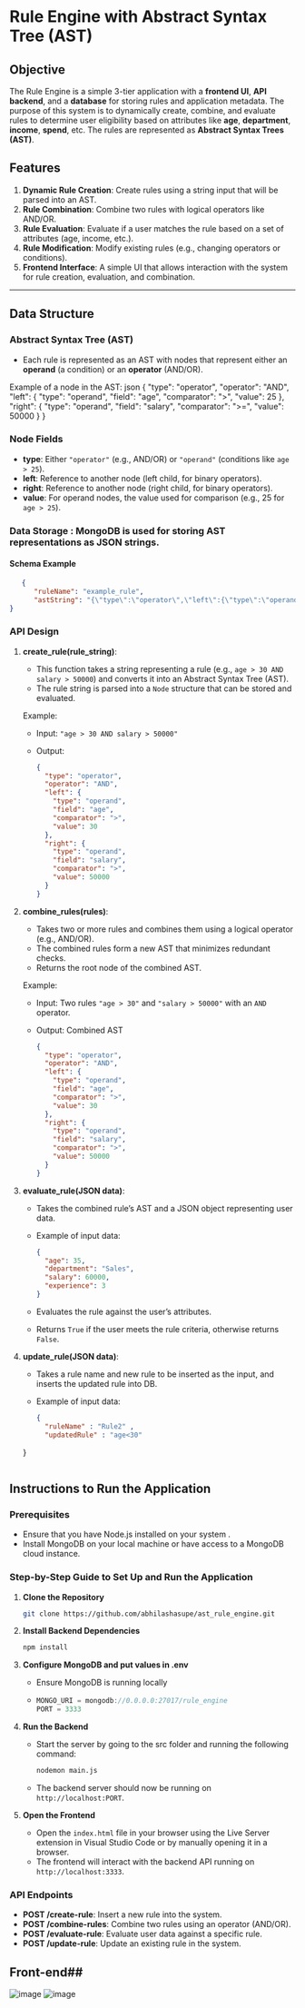 # Rule Engine with Abstract Syntax Tree (AST)

## Objective

The Rule Engine is a simple 3-tier application with a **frontend UI**, **API backend**, and a **database** for storing rules and application metadata. The purpose of this system is to dynamically create, combine, and evaluate rules to determine user eligibility based on attributes like **age**, **department**, **income**, **spend**, etc. The rules are represented as **Abstract Syntax Trees (AST)**.

## Features
1. **Dynamic Rule Creation**: Create rules using a string input that will be parsed into an AST.
2. **Rule Combination**: Combine two rules with logical operators like AND/OR.
3. **Rule Evaluation**: Evaluate if a user matches the rule based on a set of attributes (age, income, etc.).
4. **Rule Modification**: Modify existing rules (e.g., changing operators or conditions).
5. **Frontend Interface**: A simple UI that allows interaction with the system for rule creation, evaluation, and combination.

---

## Data Structure

### Abstract Syntax Tree (AST)

- Each rule is represented as an AST with nodes that represent either an **operand** (a condition) or an **operator** (AND/OR).
  
Example of a node in the AST:
json
{
  "type": "operator",
  "operator": "AND",
  "left": {
    "type": "operand",
    "field": "age",
    "comparator": ">",
    "value": 25
  },
  "right": {
    "type": "operand",
    "field": "salary",
    "comparator": ">=",
    "value": 50000
  }
}
### Node Fields

- **type**: Either `"operator"` (e.g., AND/OR) or `"operand"` (conditions like `age > 25`).
- **left**: Reference to another node (left child, for binary operators).
- **right**: Reference to another node (right child, for binary operators).
- **value**: For operand nodes, the value used for comparison (e.g., 25 for `age > 25`).
### Data Storage :  MongoDB is used for storing AST representations as JSON strings.
  
#### Schema Example


  ```json
     {
        "ruleName": "example_rule",
        "astString": "{\"type\":\"operator\",\"left\":{\"type\":\"operand\",\"field\":\"age\",\"comparator\":\">\",\"value\":30},\"right\":  {\"type\":\"operand\",\"field\":\"salary\",\"comparator\":\">\",\"value\":50000},\"operator\":\"AND\"}"
}
  ```

### API Design

1. **create_rule(rule_string)**: 
   - This function takes a string representing a rule (e.g., `age > 30 AND salary > 50000`) and converts it into an Abstract Syntax Tree (AST).
   - The rule string is parsed into a `Node` structure that can be stored and evaluated.
   
   Example:
   - Input: `"age > 30 AND salary > 50000"`
   - Output: 
   
     ```json
     {
       "type": "operator",
       "operator": "AND",
       "left": {
         "type": "operand",
         "field": "age",
         "comparator": ">",
         "value": 30
       },
       "right": {
         "type": "operand",
         "field": "salary",
         "comparator": ">",
         "value": 50000
       }
     }
     ```

2. **combine_rules(rules)**: 
   - Takes two or more rules and combines them using a logical operator (e.g., AND/OR).
   - The combined rules form a new AST that minimizes redundant checks.
   - Returns the root node of the combined AST.
   
   Example:
   - Input: Two rules `"age > 30"` and `"salary > 50000"` with an `AND` operator.
   - Output: Combined AST
   
     ```json
     {
       "type": "operator",
       "operator": "AND",
       "left": {
         "type": "operand",
         "field": "age",
         "comparator": ">",
         "value": 30
       },
       "right": {
         "type": "operand",
         "field": "salary",
         "comparator": ">",
         "value": 50000
       }
     }
     ```

3. **evaluate_rule(JSON data)**: 
   - Takes the combined rule’s AST and a JSON object representing user data.
   - Example of input data: 
   
     ```json
     {
       "age": 35,
       "department": "Sales",
       "salary": 60000,
       "experience": 3
     }
     ```

   - Evaluates the rule against the user’s attributes.
   - Returns `True` if the user meets the rule criteria, otherwise returns `False`.
    
4. **update_rule(JSON data)**: 
   - Takes a rule name and new rule to be inserted as the input, and inserts the updated rule into DB.
   - Example of input data: 
   
     ```json     
     {
       "ruleName" : "Rule2" ,
       "updatedRule" : "age<30"  
    }
     ```
     
## Instructions to Run the Application

### Prerequisites

- Ensure that you have Node.js installed on your system .
- Install MongoDB on your local machine or have access to a MongoDB cloud instance.

### Step-by-Step Guide to Set Up and Run the Application

1. **Clone the Repository**
     ```bash
     git clone https://github.com/abhilashasupe/ast_rule_engine.git
     ```

2. **Install Backend Dependencies**   
     ```bash
     npm install
     ```

3. **Configure MongoDB and put values in .env**
   - Ensure MongoDB is running locally
   -  
     ```js
     MONGO_URI = mongodb://0.0.0.0:27017/rule_engine 
     PORT = 3333
     ```

4. **Run the Backend**
   - Start the server by going to the src folder and running the following command:
   
     ```bash
     nodemon main.js
     ```
   - The backend server should now be running on `http://localhost:PORT`.

5. **Open the Frontend**
   - Open the `index.html` file in your browser using the Live Server extension in Visual Studio Code or by manually opening it in a browser.
   - The frontend will interact with the backend API running on `http://localhost:3333`.

### API Endpoints

- **POST /create-rule**: Insert a new rule into the system.
- **POST /combine-rules**: Combine two rules using an operator (AND/OR).
- **POST /evaluate-rule**: Evaluate user data against a specific rule.
- **POST /update-rule**: Update an existing rule in the system.

## Front-end##
![image](https://github.com/user-attachments/assets/94c02031-e09d-4546-a8c9-070bc9383480)
![image](https://github.com/user-attachments/assets/8fa6bdb5-3050-445c-a1e7-c743cb5a243e)



